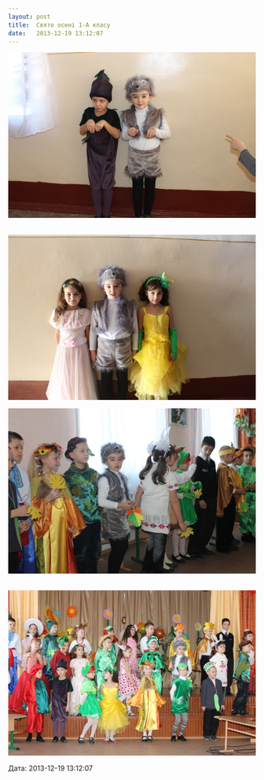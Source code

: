 ```yaml
---
layout: post
title:  Свято осені 1-А класу
date:   2013-12-19 13:12:07
---
```

![](/assets/tiger-1387451384.jpg)

 ![](/assets/tiger-1387451425.jpg)

![](/assets/tiger-1387451463.jpg)

 ![](/assets/tiger-1387451499.jpg)

  
Дата: 2013-12-19 13:12:07